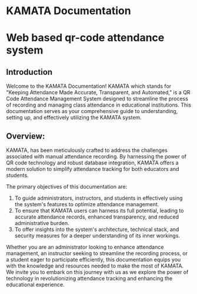 # KAMATA Documentation
# Web based qr-code attendance system

## Introduction
Welcome to the KAMATA Documentation! KAMATA which stands for "Keeping Attendance Made Accurate, Transparent, and Automated," is a QR Code Attendance Management System designed to streamline the process of recording and managing class attendance in educational institutions. This documentation serves as your comprehensive guide to understanding, setting up, and effectively utilizing the KAMATA system.

## Overview:

KAMATA, has been meticulously crafted to address the challenges associated with manual attendance recording. By harnessing the power of QR code technology and robust database integration, KAMATA offers a modern solution to simplify attendance tracking for both educators and students.

The primary objectives of this documentation are:

1. To guide administrators, instructors, and students in effectively using the system's features to optimize attendance management.
2. To ensure that KAMATA users can harness its full potential, leading to accurate attendance records, enhanced transparency, and reduced administrative burden.
3. To offer insights into the system's architecture, technical stack, and security measures for a deeper understanding of its inner workings.

Whether you are an administrator looking to enhance attendance management, an instructor seeking to streamline the recording process, or a student eager to participate efficiently, this documentation equips you with the knowledge and resources needed to make the most of KAMATA. We invite you to embark on this journey with us as we explore the power of technology in revolutionizing attendance tracking and enhancing the educational experience.

